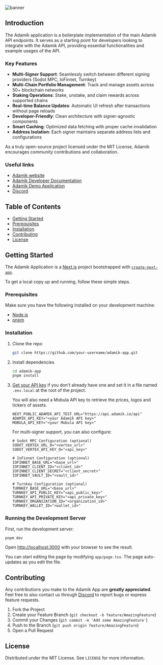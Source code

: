![banner](https://github.com/AdamikHQ/adamik-app/assets/159912605/ee5cb89d-6a96-4b16-84d7-1ba5b943928f)

## Introduction

The Adamik application is a boilerplate implementation of the main Adamik API endpoints. It serves as a starting point for developers looking to integrate with the Adamik API, providing essential functionalities and example usages of the API.

### Key Features
- **Multi-Signer Support**: Seamlessly switch between different signing providers (Sodot MPC, IoFinnet, Turnkey)
- **Multi-Chain Portfolio Management**: Track and manage assets across 50+ blockchain networks
- **Staking Operations**: Stake, unstake, and claim rewards across supported chains
- **Real-time Balance Updates**: Automatic UI refresh after transactions without page reloads
- **Developer-Friendly**: Clean architecture with signer-agnostic components
- **Smart Caching**: Optimized data fetching with proper cache invalidation
- **Address Isolation**: Each signer maintains separate address lists and configurations

As a truly open-source project licensed under the MIT License, Adamik encourages community contributions and collaboration.

### Useful links

- [Adamik website](https://adamik.io)
- [Adamik Developer Documentation](https://docs.adamik.io)
- [Adamik Demo Application](https://app.adamik.io)
- [Discord](https://discord.com/invite/gsZJR2JfMR)

## Table of Contents

- [Getting Started](#getting-started)
- [Prerequisites](#prerequisites)
- [Installation](#installation)
- [Contributing](#contributing)
- [License](#license)

## Getting Started

The Adamik Application is a [Next.js](https://nextjs.org/) project bootstrapped with [`create-next-app`](https://github.com/vercel/next.js/tree/canary/packages/create-next-app).

To get a local copy up and running, follow these simple steps.

### Prerequisites

Make sure you have the following installed on your development machine:

- [Node.js](https://nodejs.org/en/)
- [pnpm](https://pnpm.io/)

### Installation

1. Clone the repo

   ```bash
   git clone https://github.com/your-username/adamik-app.git
   ```

2. Install dependencies

   ```bash
   cd adamik-app
   pnpm install
   ```

3. [Get your API key](https://dashboard.adamik.io/) if you don't already have one and set it in a file named `.env.local` at the root of the project.

   You will also need a Mobula API key to retrieve the prices, logos and tickers of assets.

   ```
   NEXT_PUBLIC_ADAMIK_API_TEST_URL="https://api.adamik.io/api"
   ADAMIK_API_KEY="<your Adamik API key>"
   MOBULA_API_KEY="<your Mobula API key>"
   ```

   For multi-signer support, you can also configure:
   ```
   # Sodot MPC Configuration (optional)
   SODOT_VERTEX_URL_0="<vertex_url>"
   SODOT_VERTEX_API_KEY_0="<api_key>"
   
   # IoFinnet Configuration (optional)
   IOFINNET_BASE_URL="<base_url>"
   IOFINNET_CLIENT_ID="<client_id>"
   IOFINNET_CLIENT_SECRET="<client_secret>"
   IOFINNET_VAULT_ID="<vault_id>"
   
   # Turnkey Configuration (optional)
   TURNKEY_BASE_URL="<base_url>"
   TURNKEY_API_PUBLIC_KEY="<api_public_key>"
   TURNKEY_API_PRIVATE_KEY="<api_private_key>"
   TURNKEY_ORGANIZATION_ID="<organization_id>"
   TURNKEY_WALLET_ID="<wallet_id>"
   ```

### Running the Development Server

First, run the development server:

```bash
pnpm dev
```

Open [http://localhost:3000](http://localhost:3000) with your browser to see the result.

You can start editing the page by modifying `app/page.tsx`. The page auto-updates as you edit the file.

## Contributing

Any contributions you make to the Adamik App are **greatly appreciated**.
Feel free to also contact us through [Discord](https://discord.com/invite/gsZJR2JfMR) to report bugs or express feature requests.

1. Fork the Project
2. Create your Feature Branch (`git checkout -b feature/AmazingFeature`)
3. Commit your Changes (`git commit -m 'Add some AmazingFeature'`)
4. Push to the Branch (`git push origin feature/AmazingFeature`)
5. Open a Pull Request

## License

Distributed under the MIT License. See `LICENSE` for more information.
